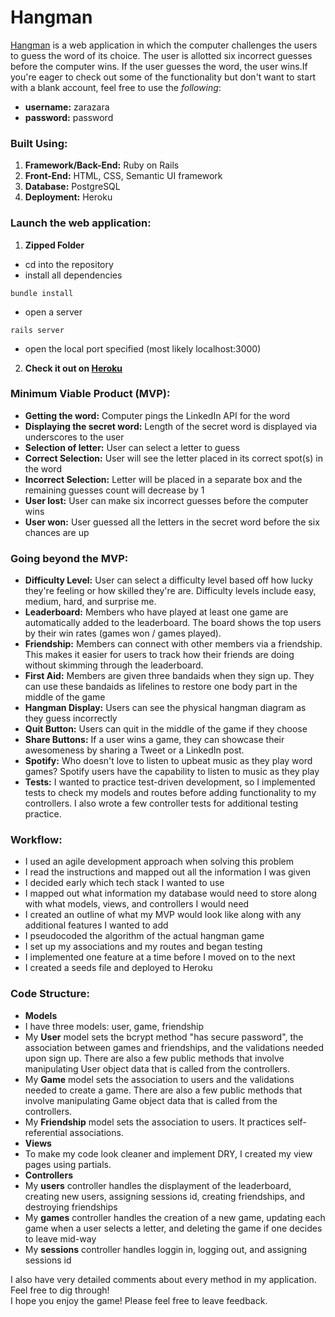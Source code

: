 # Hangman

[Hangman](https://linkedin-hangman.herokuapp.com) is a web application in which the computer challenges the users to guess the word of its choice. The user is allotted six incorrect guesses before the computer wins. If the user guesses the word, the user wins.If you're eager to check out some of the functionality but don't want to start with a blank account, feel free to use the *following*:<br>
- **username:** zarazara<br>
- **password:** password

### Built Using:  
1. **Framework/Back-End:** Ruby on Rails 
2. **Front-End:** HTML, CSS, Semantic UI framework 
3. **Database:** PostgreSQL
4. **Deployment:** Heroku

### Launch the web application: 
1. **Zipped Folder**
  - cd into the repository
  - install all dependencies
 ```
 bundle install
 ```
 - open a server 
 ```
 rails server 
 ```
 - open the local port specified (most likely localhost:3000) 

2. **Check it out on [Heroku](https://linkedin-hangman.herokuapp.com)**


### Minimum Viable Product (MVP): 
- **Getting the word:** Computer pings the LinkedIn API for the word 
- **Displaying the secret word:** Length of the secret word is displayed via underscores to the user
- **Selection of letter:** User can select a letter to guess 
- **Correct Selection:** User will see the letter placed in its correct spot(s) in the word 
- **Incorrect Selection:** Letter will be placed in a separate box and the remaining guesses count will decrease by 1
- **User lost:** User can make six incorrect guesses before the computer wins
- **User won:** User guessed all the letters in the secret word before the six chances are up


### Going beyond the MVP: 
- **Difficulty Level:** User can select a difficulty level based off how lucky they're feeling or how skilled they're are. Difficulty levels include easy, medium, hard, and surprise me.
- **Leaderboard:** Members who have played at least one game are automatically added to the leaderboard. The board shows the top users by their win rates (games won / games played).
- **Friendship:** Members can connect with other members via a friendship. This makes it easier for users to track how their friends are doing without skimming through the leaderboard. 
- **First Aid:** Members are given three bandaids when they sign up. They can use these bandaids as lifelines to restore one body part in the middle of the game 
- **Hangman Display:** Users can see the physical hangman diagram as they guess incorrectly 
- **Quit Button:** Users can quit in the middle of the game if they choose 
- **Share Buttons:** If a user wins a game, they can showcase their awesomeness by sharing a Tweet or a LinkedIn post. 
- **Spotify:** Who doesn't love to listen to upbeat music as they play word games? Spotify users have the capability to listen to music as they play 
- **Tests:** I wanted to practice test-driven development, so I implemented tests to check my models and routes before adding functionality to my controllers. I also wrote a few controller tests for additional testing practice. 


### Workflow: 
- I used an agile development approach when solving this problem 
- I read the instructions and mapped out all the information I was given 
- I decided early which tech stack I wanted to use
- I mapped out what information my database would need to store along with what models, views, and controllers I would need
- I created an outline of what my MVP would look like along with any additional features I wanted to add 
- I pseudocoded the algorithm of the actual hangman game
- I set up my associations and my routes and began testing
- I implemented one feature at a time before I moved on to the next
- I created a seeds file and deployed to Heroku

### Code Structure: 
- **Models**
 - I have three models: user, game, friendship
 - My **User** model sets the bcrypt method "has secure password", the association between games and friendships, and the validations needed upon sign up. There are also a few public methods that involve manipulating User object data that is called from the controllers. 
 - My **Game** model sets the association to users and the validations needed to create a game. There are also a few public methods that involve manipulating Game object data that is called from the controllers. 
 - My **Friendship** model sets the association to users. It practices self-referential associations. 
- **Views**
 - To make my code look cleaner and implement DRY, I created my view pages using partials. 
- **Controllers**
 - My **users** controller handles the displayment of the leaderboard, creating new users, assigning sessions id, creating friendships, and destroying friendships 
 - My **games** controller handles the creation of a new game, updating each game when a user selects a letter, and deleting the game if one decides to leave mid-way 
 - My **sessions** controller handles loggin in, logging out, and assigning sessions id 

I also have very detailed comments about every method in my application. Feel free to dig through!<br>
I hope you enjoy the game! Please feel free to leave feedback. 
